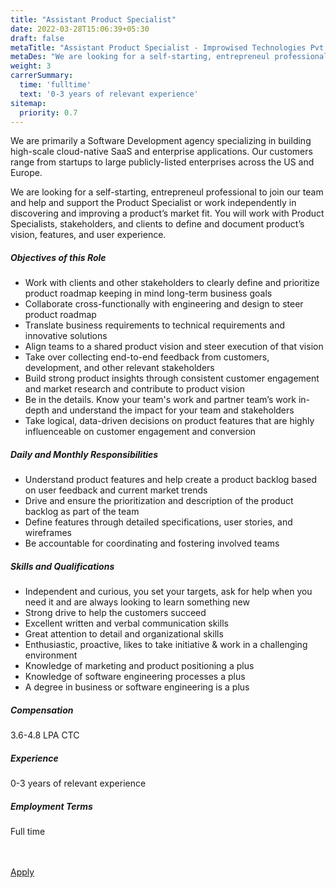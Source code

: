```yaml
---
title: "Assistant Product Specialist"
date: 2022-03-28T15:06:39+05:30
draft: false
metaTitle: "Assistant Product Specialist - Improwised Technologies Pvt. Ltd"
metaDes: "We are looking for a self-starting, entrepreneul professional to join our team and help and support the Product Specialist or work independently in discovering and improving a product’s market fit. You will work with Product Specialists, stakeholders, and clients to define and document product’s vision, features, and user experience."
weight: 3
carrerSummary:
  time: 'fulltime'
  text: '0-3 years of relevant experience'
sitemap:
  priority: 0.7
---
```


<div class="col-md-9 col-sm-12 job-details">
  <p>
    We are primarily a Software Development agency specializing in building high-scale cloud-native SaaS and enterprise applications. Our customers range from startups to large publicly-listed enterprises across the US and Europe.
  </p>
  <p>
    We are looking for a self-starting, entrepreneul professional to join our team and help and support the Product Specialist or work independently in discovering and improving a product’s market fit. You will work with Product Specialists, stakeholders, and clients to define and document product’s vision, features, and user experience.
  </p>

  <div class="text-block">
    <h5>Objectives of this Role</h5>
    <ul class="bullets">
      <li>Work with clients and other stakeholders to clearly define and prioritize product roadmap keeping in mind long-term business goals</li>
      <li>Collaborate cross-functionally with engineering and design to steer product roadmap</li>
      <li>Translate business requirements to technical requirements and innovative solutions</li>
      <li>Align teams to a shared product vision and steer execution of that vision</li>
      <li>Take over collecting end-to-end feedback from customers, development, and other relevant stakeholders</li>
      <li>Build strong product insights through consistent customer engagement and market research and contribute to product vision</li>
      <li>Be in the details. Know your team's work and partner team’s work in-depth and understand the impact for your team and stakeholders</li>
      <li>Take logical, data-driven decisions on product features that are highly influenceable on customer engagement and conversion</li>
    </ul>
  </div>
  <div class="text-block">
    <h5>Daily and Monthly Responsibilities</h5>
    <ul class="bullets">
      <li>Understand product features and help create a product backlog based on user feedback and current market trends</li>
      <li>Drive and ensure the prioritization and description of the product backlog as part of the team</li>
      <li>Define features through detailed specifications, user stories, and wireframes</li>
      <li>Be accountable for coordinating and fostering involved teams</li>
    </ul>
  </div>
  <div class="text-block">
    <h5>Skills and Qualifications</h5>
    <ul class="bullets">
      <li>Independent and curious, you set your targets, ask for help when you need it and are always looking to learn something new</li>
      <li>Strong drive to help the customers succeed</li>
      <li>Excellent written and verbal communication skills</li>
      <li>Great attention to detail and organizational skills</li>
      <li>Enthusiastic, proactive, likes to take initiative & work in a challenging environment</li>
      <li>Knowledge of marketing and product positioning a plus</li>
      <li>Knowledge of software engineering processes a plus</li>
      <li>A degree in business or software engineering is a plus</li>
    </ul>
  </div>

</div>

<div class="col-md-3 col-sm-12">
  <div class="text-block">
    <h5>Compensation</h5>
    <p>
      3.6-4.8 LPA CTC
    </p>
  </div>
  <div class="text-block">
    <h5>Experience</h5>
    <p>
      0-3 years of relevant experience
    </p>
  </div>
  <div class="text-block">
    <h5>Employment Terms</h5>
    <p>
      Full time
    </p>
  </div>
</div>

<div class="col-lg-12">
  <br><br>
  <div class="text-block">
    <a class="btn btn--primary type--uppercase" target="_blank" rel="noopener" href="mailto:careers@improwised.com?subject=Apply for assistant product specialist">
    <span class="btn__text">
      Apply
    </span>
    </a>
  </div>
</div>